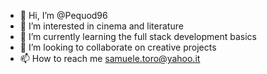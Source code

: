 - 👋 Hi, I’m @Pequod96
- 👀 I’m interested in cinema and literature
- 🌱 I’m currently learning the full stack development basics
- 💞️ I’m looking to collaborate on creative projects
- 📫 How to reach me samuele.toro@yahoo.it

<!---
Pequod96/Pequod96 is a ✨ special ✨ repository because its `README.md` (this file) appears on your GitHub profile.
You can click the Preview link to take a look at your changes.
--->
